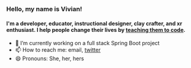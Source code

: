 ### Hello, my name is Vivian!

#### I'm a developer, educator, instructional designer, clay crafter, and xr enthusiast. I help people change their lives by [teaching them to code](https://www.codeup.com).

- 🔭  I’m currently working on a full stack Spring Boot project
- 📫  How to reach me: email, [twitter](https://www.twitter.com/viviancandev)
- 😄  Pronouns: She, her, hers

<!--
**viviancan/viviancan** is a ✨ _special_ ✨ repository because its `README.md` (this file) appears on your GitHub profile.

Here are some ideas to get you started:

- 🔭 I’m currently working on ...
- 🌱 I’m currently learning ...
- 👯 I’m looking to collaborate on ...
- 🤔 I’m looking for help with ...
- 💬 Ask me about ...
- 📫 How to reach me: ...
- 😄 Pronouns: ...
- ⚡ Fun fact: ...
-->
